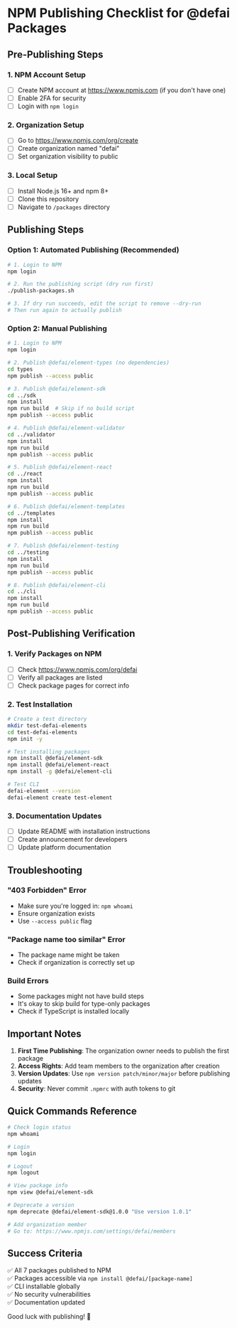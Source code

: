 # NPM Publishing Checklist for @defai Packages

## Pre-Publishing Steps

### 1. NPM Account Setup
- [ ] Create NPM account at https://www.npmjs.com (if you don't have one)
- [ ] Enable 2FA for security
- [ ] Login with `npm login`

### 2. Organization Setup
- [ ] Go to https://www.npmjs.com/org/create
- [ ] Create organization named "defai"
- [ ] Set organization visibility to public

### 3. Local Setup
- [ ] Install Node.js 16+ and npm 8+
- [ ] Clone this repository
- [ ] Navigate to `/packages` directory

## Publishing Steps

### Option 1: Automated Publishing (Recommended)

```bash
# 1. Login to NPM
npm login

# 2. Run the publishing script (dry run first)
./publish-packages.sh

# 3. If dry run succeeds, edit the script to remove --dry-run
# Then run again to actually publish
```

### Option 2: Manual Publishing

```bash
# 1. Login to NPM
npm login

# 2. Publish @defai/element-types (no dependencies)
cd types
npm publish --access public

# 3. Publish @defai/element-sdk
cd ../sdk
npm install
npm run build  # Skip if no build script
npm publish --access public

# 4. Publish @defai/element-validator
cd ../validator
npm install
npm run build
npm publish --access public

# 5. Publish @defai/element-react
cd ../react
npm install
npm run build
npm publish --access public

# 6. Publish @defai/element-templates
cd ../templates
npm install
npm run build
npm publish --access public

# 7. Publish @defai/element-testing
cd ../testing
npm install
npm run build
npm publish --access public

# 8. Publish @defai/element-cli
cd ../cli
npm install
npm run build
npm publish --access public
```

## Post-Publishing Verification

### 1. Verify Packages on NPM
- [ ] Check https://www.npmjs.com/org/defai
- [ ] Verify all packages are listed
- [ ] Check package pages for correct info

### 2. Test Installation
```bash
# Create a test directory
mkdir test-defai-elements
cd test-defai-elements
npm init -y

# Test installing packages
npm install @defai/element-sdk
npm install @defai/element-react
npm install -g @defai/element-cli

# Test CLI
defai-element --version
defai-element create test-element
```

### 3. Documentation Updates
- [ ] Update README with installation instructions
- [ ] Create announcement for developers
- [ ] Update platform documentation

## Troubleshooting

### "403 Forbidden" Error
- Make sure you're logged in: `npm whoami`
- Ensure organization exists
- Use `--access public` flag

### "Package name too similar" Error
- The package name might be taken
- Check if organization is correctly set up

### Build Errors
- Some packages might not have build steps
- It's okay to skip build for type-only packages
- Check if TypeScript is installed locally

## Important Notes

1. **First Time Publishing**: The organization owner needs to publish the first package
2. **Access Rights**: Add team members to the organization after creation
3. **Version Updates**: Use `npm version patch/minor/major` before publishing updates
4. **Security**: Never commit `.npmrc` with auth tokens to git

## Quick Commands Reference

```bash
# Check login status
npm whoami

# Login
npm login

# Logout
npm logout

# View package info
npm view @defai/element-sdk

# Deprecate a version
npm deprecate @defai/element-sdk@1.0.0 "Use version 1.0.1"

# Add organization member
# Go to: https://www.npmjs.com/settings/defai/members
```

## Success Criteria

✅ All 7 packages published to NPM  
✅ Packages accessible via `npm install @defai/[package-name]`  
✅ CLI installable globally  
✅ No security vulnerabilities  
✅ Documentation updated  

Good luck with publishing! 🚀
